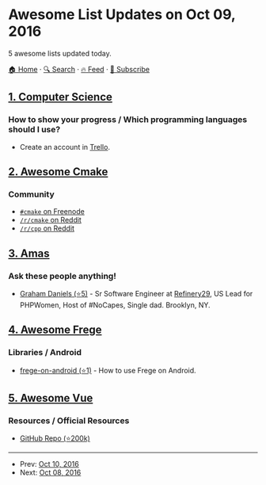 # Awesome List Updates on Oct 09, 2016

5 awesome lists updated today.

[🏠 Home](/README.md) · [🔍 Search](https://test.trackawesomelist.com/search/) · [🔥 Feed](https://test.trackawesomelist.com/rss.xml) · [📮 Subscribe](https://trackawesomelist.us17.list-manage.com/subscribe?u=d2f0117aa829c83a63ec63c2f&id=36a103854c)



## [1. Computer Science](/content/ossu/computer-science/README.md)

### How to show your progress / Which programming languages should I use?

*   Create an account in [Trello](https://trello.com/).

## [2. Awesome Cmake](/content/onqtam/awesome-cmake/README.md)

### Community

*   [`#cmake` on Freenode](http://webchat.freenode.net/?channels=cmake)
*   [`/r/cmake` on Reddit](https://www.reddit.com/r/cmake/)
*   [`/r/cpp` on Reddit](https://www.reddit.com/r/cpp/)

## [3. Amas](/content/sindresorhus/amas/README.md)

### Ask these people anything!

*   [Graham Daniels (⭐5)](https://github.com/greydnls/ama) - Sr Software Engineer at [Refinery29](http://refinery29.com), US Lead for PHPWomen, Host of #NoCapes, Single dad. Brooklyn, NY.

## [4. Awesome Frege](/content/sfischer13/awesome-frege/README.md)

### Libraries / Android

*   [frege-on-android (⭐1)](https://github.com/ppelleti/frege-on-android) - How to use Frege on Android.

## [5. Awesome Vue](/content/vuejs/awesome-vue/README.md)

### Resources / Official Resources

*   [GitHub Repo (⭐200k)](https://github.com/vuejs/vue)

---

- Prev: [Oct 10, 2016](/content/2016/10/10/README.md)
- Next: [Oct 08, 2016](/content/2016/10/08/README.md)